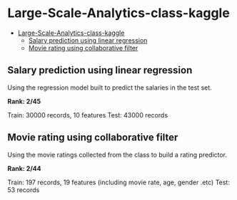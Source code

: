 # Large-Scale-Analytics-class-kaggle

- [Large-Scale-Analytics-class-kaggle](#large-scale-analytics-class-kaggle)
    - [Salary prediction using linear regression](#salary-prediction-using-linear-regression)
    - [Movie rating using collaborative filter](#movie-rating-using-collaborative-filter)

## Salary prediction using linear regression

Using the regression model built to predict the salaries in the test set.

**Rank: 2/45**

Train: 30000 records, 10 features
Test: 43000 records

## Movie rating using collaborative filter

Using the movie ratings collected from the class to build a rating predictor.

**Rank: 2/44**

Train: 197 records, 19 features (including movie rate, age, gender .etc)
Test: 53 records
